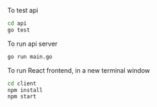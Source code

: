 To test api
```sh
cd api
go test
```
To run api server
```sh
go run main.go
```
To run React frontend, in a new terminal window
```sh
cd client
npm install
npm start
```
